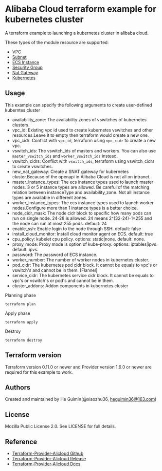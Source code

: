 Alibaba Cloud terraform example for kubernetes cluster
======================================================

A terraform example to launching a kubernetes cluster in alibaba cloud.

These types of the module resource are supported:

- [VPC](https://www.terraform.io/docs/providers/alicloud/r/vpc.html)
- [Subnet](https://www.terraform.io/docs/providers/alicloud/r/vswitch.html)
- [ECS Instance](https://www.terraform.io/docs/providers/alicloud/r/instance.html)
- [Security Group](https://www.terraform.io/docs/providers/alicloud/r/security_group.html)
- [Nat Gateway](https://www.terraform.io/docs/providers/alicloud/r/nat_gateway.html)
- [Kubernetes](https://www.terraform.io/docs/providers/alicloud/r/cs_kubernetes.html)


Usage
-----
This example can specify the following arguments to create user-defined kuberntes cluster
* availability_zone: The availability zones of vswitches of kubernetes clusters.
* vpc_id: Existing vpc id used to create kubernetes vswitches and other resources.Leave it to empty then terraform would create a new one.
* vpc_cidr: Conflict with `vpc_id`, terraform using `vpc_cidr` to create a new vpc.
* vswitch_ids: The vswitch_ids of masters and workers. You can also use `master_vswitch_ids` and `worker_vswitch_ids` instead.
* vswitch_cidrs: Conflict with `vswitch_ids`, terraform using vswitch_cidrs to create vswitches.
* new_nat_gateway: Create a SNAT gateway for kubernetes cluster.Because of the openapi in Alibaba Cloud is not all on intranet.
* master_instance_types: The ecs instance types used to launch master nodes. 3 or 5 instance types are allowed. Be careful of the matching relation between instanceType and availability_zone. Not all instance types are available in different zones.
* worker_instance_types: The ecs instance types used to launch worker nodes.Configure more than 1 instance types is a better choice.
* node_cidr_mask: The node cidr block to specific how many pods can run on single node. 24-28 is allowed. 24 means 2^(32-24)-1=255 and the node can run at most 255 pods. default: 24
* enable_ssh: Enable login to the node through SSH. default: false 
* install_cloud_monitor: Install cloud monitor agent on ECS. default: true 
* cpu_policy: kubelet cpu policy. options: static|none. default: none.
* proxy_mode: Proxy mode is option of kube-proxy. options: iptables|ipvs. default: ipvs.
* password: The password of ECS instance.
* worker_number: The number of worker nodes in kubernetes cluster.
* pod_cidr: The kubernetes pod cidr block. It cannot be equals to vpc's or vswitch's and cannot be in them. [Flannel]
* service_cidr: The kubernetes service cidr block. It cannot be equals to vpc's or vswitch's or pod's and cannot be in them.
* cluster_addons: Addon components in kubernetes cluster
                                                                                                                             
Planning phase

    terraform plan

Apply phase

	terraform apply


Destroy

    terraform destroy

Terraform version
-----------------
Terraform version 0.11.0 or newer and Provider version 1.9.0 or newer are required for this example to work.

Authors
-------
Created and maintained by He Guimin(@xiaozhu36, heguimin36@163.com)

License
-------
Mozilla Public License 2.0. See LICENSE for full details.

Reference
---------
* [Terraform-Provider-Alicloud Github](https://github.com/aliyun/terraform-provider-alicloud)
* [Terraform-Provider-Alicloud Release](https://releases.hashicorp.com/terraform-provider-alicloud/)
* [Terraform-Provider-Alicloud Docs](https://www.terraform.io/docs/providers/alicloud/)


